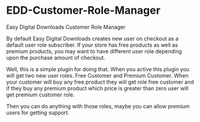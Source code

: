 # EDD-Customer-Role-Manager
Easy Digital Downloads Customer Role Manager

By default Easy Digital Downloads creates new user on checkout as a default user role subscriber. If your store has free products as well as premium products, you may want to have different user role depending upon the purchase amount of checkout.

Well, this is a simple plugin for doing that. When you active this plugin you will get two new user roles. Free Customer and Premium Customer. When your customer will buy any free product they will get role free customer and if they buy any premium product which price is greater than zero user will get premium customer role.

Then you can do anything with those roles, maybe you can allow premium users for getting support.
